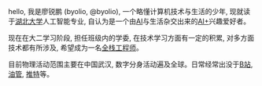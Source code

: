 hello, 我是廖锐鹏 (byolio, @byolio), 一个略懂计算机技术与生活的少年, 现就读于[湖北大学](https://www.hubu.edu.cn/)人工智能专业, 自认为是一个由[AI](https://zh.wikipedia.org/wiki/%E4%BA%BA%E5%B7%A5%E6%99%BA%E8%83%BD)与生活杂交出来的[AI+](https://baike.baidu.com/item/AI%2B/19622390)兴趣爱好者。

现在在大二学习阶段, 担任班级内的学委, 在技术学习方面有一定的积累, 对多方面技术都有所涉及, 希望成为一名[全栈工程师](https://baike.baidu.com/link?url=3gCZSXxlXsoLG2GrDuE_suthm8bBEdAoF37GFMBiBCJOwA0UInbPIqVHcRMVWsWAfVAC13PjwjmJ0BG7nQP2tz88Lv2ouEkxRtqDM8Q-C9iDWQaWJxYq-Ds5Y4UmzVQv)。

目前物理活动范围主要在中国武汉, 数字分身活动遍及全球。日常经常出没于[B站](https://www.bilibili.com/), [油管](https://www.youtube.com/), [推特](https://www.x.com)等。
